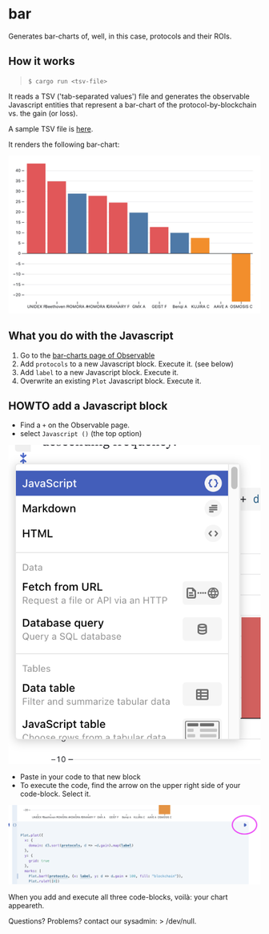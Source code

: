 # bar

Generates bar-charts of, well, in this case, protocols and their ROIs.

## How it works

> `$ cargo run <tsv-file>`

It reads a TSV ('tab-separated values') file and generates the observable
Javascript entities that represent a bar-chart of the protocol-by-blockchain
vs. the gain (or loss).

A sample TSV file is [here](data/protocols.tsv).

It renders the following bar-chart:

![protocols in blockchain by gain](imgs/gains-by-protocol.png)

## What you do with the Javascript

1. Go to the [bar-charts page of 
Observable](https://observablehq.com/@observablehq/plot-bar?collection=@observablehq/plot)
2. Add `protocols` to a new Javascript block. Execute it. (see below)
3. Add `label` to a new Javascript block. Execute it.
4. Overwrite an existing `Plot` Javascript block. Execute it.

## HOWTO add a Javascript block

* Find a `+` on the Observable page.
* select `Javascript ()` (the top option)

![add Javascript block](imgs/add-javascript-block.png)

* Paste in your code to that new block
* To execute the code, find the arrow on the upper right side of your 
code-block. Select it.

![execute code](imgs/execute-code.png)

When you add and execute all three code-blocks, voilà: your chart appeareth.

Questions? Problems? contact our sysadmin: > /dev/null.
